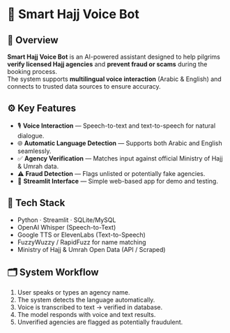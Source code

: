# 🕋 Smart Hajj Voice Bot

## 🎯 Overview
**Smart Hajj Voice Bot** is an AI-powered assistant designed to help pilgrims **verify licensed Hajj agencies** and **prevent fraud or scams** during the booking process.  
The system supports **multilingual voice interaction** (Arabic & English) and connects to trusted data sources to ensure accuracy.

## ⚙️ Key Features
- 🎙️ **Voice Interaction** — Speech-to-text and text-to-speech for natural dialogue.  
- 🌐 **Automatic Language Detection** — Supports both Arabic and English seamlessly.  
- ✅ **Agency Verification** — Matches input against official Ministry of Hajj & Umrah data.  
- ⚠️ **Fraud Detection** — Flags unlisted or potentially fake agencies.  
- 💬 **Streamlit Interface** — Simple web-based app for demo and testing.

## 🧠 Tech Stack
- Python · Streamlit · SQLite/MySQL  
- OpenAI Whisper (Speech-to-Text)  
- Google TTS or ElevenLabs (Text-to-Speech)  
- FuzzyWuzzy / RapidFuzz for name matching  
- Ministry of Hajj & Umrah Open Data (API / Scraped)  

## 🗂️ System Workflow
1. User speaks or types an agency name.  
2. The system detects the language automatically.  
3. Voice is transcribed to text → verified in database.  
4. The model responds with voice and text results.  
5. Unverified agencies are flagged as potentially fraudulent.

